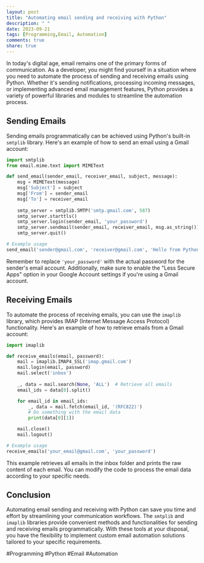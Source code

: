 ```yaml
---
layout: post
title: "Automating email sending and receiving with Python"
description: " "
date: 2023-09-21
tags: [Programming,Email, Automation]
comments: true
share: true
---
```


In today's digital age, email remains one of the primary forms of communication. As a developer, you might find yourself in a situation where you need to automate the process of sending and receiving emails using Python. Whether it's sending notifications, processing incoming messages, or implementing advanced email management features, Python provides a variety of powerful libraries and modules to streamline the automation process.

## Sending Emails

Sending emails programmatically can be achieved using Python's built-in `smtplib` library. Here's an example of how to send an email using a Gmail account:

```python
import smtplib
from email.mime.text import MIMEText

def send_email(sender_email, receiver_email, subject, message):
    msg = MIMEText(message)
    msg['Subject'] = subject
    msg['From'] = sender_email
    msg['To'] = receiver_email
    
    smtp_server = smtplib.SMTP('smtp.gmail.com', 587)
    smtp_server.starttls()
    smtp_server.login(sender_email, 'your_password')
    smtp_server.sendmail(sender_email, receiver_email, msg.as_string())
    smtp_server.quit()

# Example usage
send_email('sender@gmail.com', 'receiver@gmail.com', 'Hello from Python', 'This is an automated email.')
```

Remember to replace `'your_password'` with the actual password for the sender's email account. Additionally, make sure to enable the "Less Secure Apps" option in your Google Account settings if you're using a Gmail account.

## Receiving Emails

To automate the process of receiving emails, you can use the `imaplib` library, which provides IMAP (Internet Message Access Protocol) functionality. Here's an example of how to retrieve emails from a Gmail account:

```python
import imaplib

def receive_emails(email, password):
    mail = imaplib.IMAP4_SSL('imap.gmail.com')
    mail.login(email, password)
    mail.select('inbox')
    
    _, data = mail.search(None, 'ALL')  # Retrieve all emails
    email_ids = data[0].split()

    for email_id in email_ids:
        _, data = mail.fetch(email_id, '(RFC822)')
        # Do something with the email data
        print(data[0][1])

    mail.close()
    mail.logout()

# Example usage
receive_emails('your_email@gmail.com', 'your_password')
```

This example retrieves all emails in the inbox folder and prints the raw content of each email. You can modify the code to process the email data according to your specific needs.

## Conclusion

Automating email sending and receiving with Python can save you time and effort by streamlining your communication workflows. The `smtplib` and `imaplib` libraries provide convenient methods and functionalities for sending and receiving emails programmatically. With these tools at your disposal, you have the flexibility to implement custom email automation solutions tailored to your specific requirements.

#Programming #Python #Email #Automation
